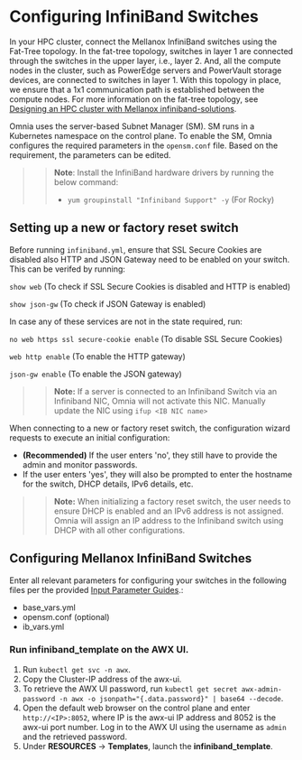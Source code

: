 # Configuring InfiniBand Switches

In your HPC cluster, connect the Mellanox InfiniBand switches using the Fat-Tree topology. In the fat-tree topology, switches in layer 1 are connected through the switches in the upper layer, i.e., layer 2. And, all the compute nodes in the cluster, such as PowerEdge servers and PowerVault storage devices, are connected to switches in layer 1. With this topology in place, we ensure that a 1x1 communication path is established between the compute nodes. For more information on the fat-tree topology, see [Designing an HPC cluster with Mellanox infiniband-solutions](https://community.mellanox.com/s/article/designing-an-hpc-cluster-with-mellanox-infiniband-solutions).

Omnia uses the server-based Subnet Manager (SM). SM runs in a Kubernetes namespace on the control plane. To enable the SM, Omnia configures the required parameters in the `opensm.conf` file. Based on the requirement, the parameters can be edited.  

>>**Note**: Install the InfiniBand hardware drivers by running the below command:  
>> * `yum groupinstall "Infiniband Support" -y` (For Rocky)

## Setting up a new or factory reset switch

Before running `infiniband.yml`, ensure that SSL Secure Cookies are disabled also HTTP and JSON Gateway need to be enabled on your switch.  This can be verifed by running:

`show web`  (To check if SSL Secure Cookies is disabled and HTTP is enabled)

`show json-gw` (To check if JSON Gateway is enabled)

In case any of these services are not in the state required, run:

`no web https ssl secure-cookie enable` (To disable SSL Secure Cookies)

`web http enable` (To enable the HTTP gateway)

`json-gw enable` (To enable the JSON gateway)

>> __Note:__ If a server is connected to an Infiniband Switch via an Infiniband NIC, Omnia will not activate this NIC. Manually update the NIC using `ifup <IB NIC name>`


When connecting to a new or factory reset switch, the configuration wizard requests to execute an initial configuration:
* **(Recommended)** If the user enters 'no', they still have to provide the admin and monitor passwords. 
* If the user enters 'yes', they will also be prompted to enter the hostname for the switch, DHCP details, IPv6 details, etc.

>> **Note:** When initializing a factory reset switch, the user needs to ensure DHCP is enabled and an IPv6 address is not assigned. Omnia will assign an IP address to the Infiniband switch using DHCP with all other configurations.

## Configuring Mellanox InfiniBand Switches

Enter all relevant parameters for configuring your switches in the following files per the provided [Input Parameter Guides](../Input_Parameter_Guide/Control_Plane_Parameters).:
* base_vars.yml
* opensm.conf (optional)
* ib_vars.yml


### Run infiniband_template on the AWX UI.
1. Run `kubectl get svc -n awx`.
2. Copy the Cluster-IP address of the awx-ui. 
3. To retrieve the AWX UI password, run `kubectl get secret awx-admin-password -n awx -o jsonpath="{.data.password}" | base64 --decode`.
4. Open the default web browser on the control plane and enter `http://<IP>:8052`, where IP is the awx-ui IP address and 8052 is the awx-ui port number. Log in to the AWX UI using the username as `admin` and the retrieved password.  
5. Under __RESOURCES__ -> __Templates__, launch the **infiniband_template**.
